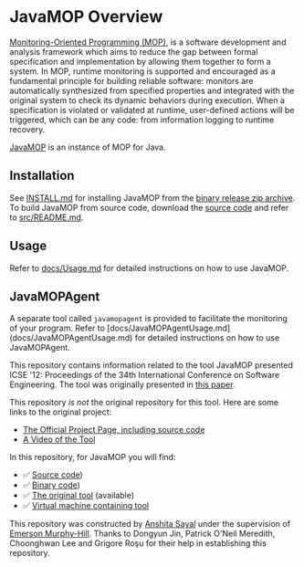 # JavaMOP Overview

[Monitoring-Oriented Programming (MOP)](http://fsl.cs.illinois.edu/mop),
is a software development and analysis framework which aims to reduce
the gap between formal specification and implementation by allowing
them together to form a system.
In MOP, runtime monitoring is supported and encouraged as a
fundamental principle for building reliable software: monitors are
automatically synthesized from specified properties and integrated
with the original system to check its dynamic behaviors during
execution. When a specification is violated or validated at runtime,
user-defined actions will be triggered, which can be any code: from
information logging to runtime recovery. 

[JavaMOP](http://fsl.cs.illinois.edu/javamop)
is an instance of MOP for Java.

## Installation

See [INSTALL.md](INSTALL.md) for installing JavaMOP from the
[binary release zip archive](http://fsl.cs.illinois.edu/index.php/JavaMOP4).
To build JavaMOP from source code, download the
[source code](https://github.com/runtimeverification/javamop) and refer to
[src/README.md](src/README.md).

## Usage

Refer to [docs/Usage.md](docs/Usage.md) for detailed instructions on how
to use JavaMOP.

## JavaMOPAgent

A separate tool called ```javamopagent``` is provided to facilitate the 
monitoring of your program. Refer to [docs/JavaMOPAgentUsage.md]
(docs/JavaMOPAgentUsage.md) for detailed instructions on how to use 
JavaMOPAgent. 


This repository contains information related to the tool JavaMOP presented ICSE '12: Proceedings of the 34th International Conference on Software Engineering. The tool was originally presented in [this paper](http://dl.acm.org/citation.cfm?id=2337436&dl=ACM&coll=DL&CFID=555221767&CFTOKEN=28958084).

This repository _is not_ the original repository for this tool. Here are some links to the original project:
* [The Official Project Page, including source code](http://fsl.cs.illinois.edu/index.php/JavaMOP4)
* [A Video of the Tool](http://fsl.cs.uiuc.edu/JavaMOPDemo.html)

In this repository, for JavaMOP you will find:
* :white_check_mark: [Source code](https://github.com/SoftwareEngineeringToolDemos/ICSE-12-javamop/tree/master/src/main/java/javamop))
* :white_check_mark: [Binary code](https://github.com/SoftwareEngineeringToolDemos/ICSE-12-javamop/tree/master/bin))
* :white_check_mark: [The original tool](https://github.com/SoftwareEngineeringToolDemos/javamop/tree/master/bin/javamop.bat) (available)
* :white_check_mark: [Virtual machine containing tool](https://drive.google.com/a/ncsu.edu/file/d/0B5_JBhBzBcQuYl9KQzJuc1hWS3M/view)


This repository was constructed by [Anshita Sayal](https://github.com/anshi1690) under the supervision of [Emerson Murphy-Hill](https://github.com/CaptainEmerson). Thanks to Dongyun Jin, Patrick O'Neil Meredith, Choonghwan Lee and Grigore Roşu for their help in establishing this repository.
